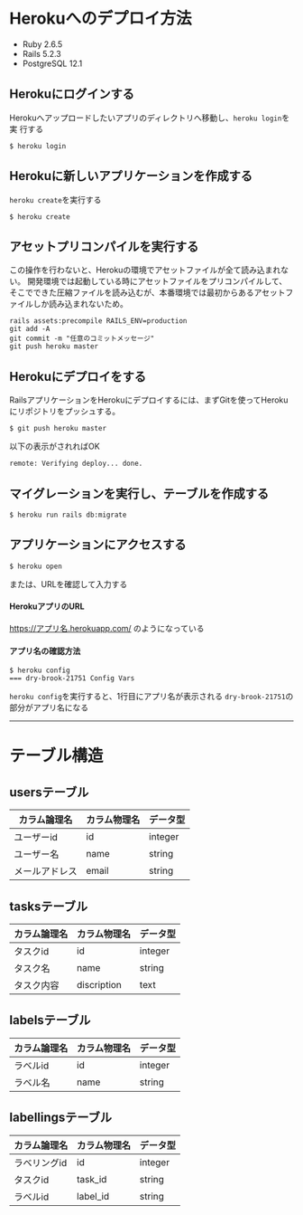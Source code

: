 # Herokuへのデプロイ方法

- Ruby 2.6.5
- Rails 5.2.3
- PostgreSQL 12.1

## Herokuにログインする
Herokuへアップロードしたいアプリのディレクトリへ移動し、`heroku login`を実
行する
```
$ heroku login
```

## Herokuに新しいアプリケーションを作成する
`heroku create`を実行する
```
$ heroku create
```

## アセットプリコンパイルを実行する

この操作を行わないと、Herokuの環境でアセットファイルが全て読み込まれない。
開発環境では起動している時にアセットファイルをプリコンパイルして、そこでできた圧縮ファイルを読み込むが、本番環境では最初からあるアセットファイルしか読み込まれないため。

```
rails assets:precompile RAILS_ENV=production
git add -A
git commit -m "任意のコミットメッセージ"
git push heroku master
```

## Herokuにデプロイをする
RailsアプリケーションをHerokuにデプロイするには、まずGitを使ってHerokuにリポジトリをプッシュする。

```
$ git push heroku master
```
以下の表示がされればOK
```
remote: Verifying deploy... done.
```

## マイグレーションを実行し、テーブルを作成する
```
$ heroku run rails db:migrate
```

## アプリケーションにアクセスする
```
$ heroku open
```
または、URLを確認して入力する
#### HerokuアプリのURL

https://アプリ名.herokuapp.com/ のようになっている

#### アプリ名の確認方法
```
$ heroku config
=== dry-brook-21751 Config Vars
```
`heroku config`を実行すると、1行目にアプリ名が表示される
`dry-brook-21751`の部分がアプリ名になる

***

# テーブル構造

## usersテーブル
| カラム論理名   | カラム物理名 | データ型 |
| ----------   | -----------| :------ |
| ユーザーid    | id         | integer |
| ユーザー名    | name       | string  |
| メールアドレス | email      | string  |

## tasksテーブル
| カラム論理名 | カラム物理名 | データ型 |
| ---------- | -----------| :------ |
| タスクid    | id         | integer |
| タスク名     | name       | string  |
| タスク内容   | discription | text   |

## labelsテーブル
| カラム論理名 | カラム物理名 | データ型 |
| ---------- | -----------| :------ |
| ラベルid    | id         | integer |
| ラベル名    | name       | string   |

## labellingsテーブル
| カラム論理名 | カラム物理名 | データ型 |
| ---------- | -----------| :------ |
| ラベリングid | id         | integer |
| タスクid    | task_id    | string  |
| ラベルid    | label_id   | string  |